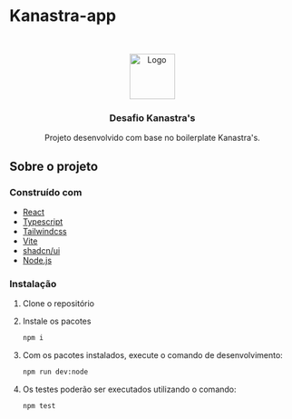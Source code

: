 # Kanastra-app

<!-- PROJECT -->
<br />
<p align="center">

  <img src="https://avatars.githubusercontent.com/u/96804932?s=200&v=4" alt="Logo" width="80" height="80">

  <h3 align="center">Desafio Kanastra's</h3>

  <p align="center">
     Projeto desenvolvido com base no boilerplate Kanastra's.
    <br />
  </p>
</p>

<!-- ABOUT THE PROJECT -->
## Sobre o projeto

### Construído com

* [React](https://reactjs.org/)
* [Typescript](https://www.typescriptlang.org/)
* [Tailwindcss](https://tailwindcss.com/)
* [Vite](https://vitejs.dev)
* [shadcn/ui](https://ui.shadcn.com/)
* [Node.js](https://nodejs.org/en)

### Instalação

1. Clone o repositório

2. Instale os pacotes
   ```sh
   npm i
   ```
3. Com os pacotes instalados, execute o comando de desenvolvimento:
    ```sh
    npm run dev:node
    ```
4. Os testes poderão ser executados utilizando o comando:
    ```sh
    npm test
    ```

